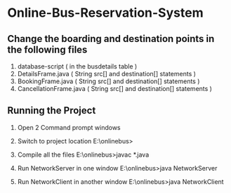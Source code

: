 # Online-Bus-Reservation-System

Change the boarding and destination points in the following files
---------------------------------------------------------------------------------------------

1. database-script (  in the busdetails table )
2. DetailsFrame.java ( String src[] and destination[] statements )
3. BookingFrame.java ( String src[] and destination[] statements )
4. CancellationFrame.java ( String src[] and destination[] statements )


Running the Project
---------------------------------
1. Open 2 Command prompt windows

2. Switch to project location
	E:\onlinebus>

3. Compile all the files
	E:\onlinebus>javac  *.java

4. Run NetworkServer in one window
	E:\onlinebus>java  NetworkServer

5. Run NetworkClient in another window
	E:\onlinebus>java  NetworkClient
